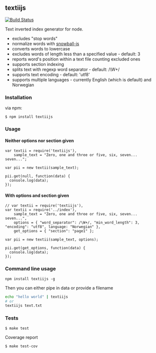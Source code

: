 ## textiijs

[![Build Status](https://travis-ci.org/fagbokforlaget/textiijs.png)](https://travis-ci.org/fagbokforlaget/textiijs)

Text inverted index generator for node.

* excludes "stop words"
* normalize words with [snowball-js](https://github.com/fortnightlabs/snowball-js)
* converts words to lowercase
* excludes words of length less than a specified value - default: 3
* reports word's position within a text file counting excluded ones
* supports section indexing
* splits text with regexp word separator - default: /\W+/
* supports text encoding - default: 'utf8'
* supports multiple languages - currently English (which is default) and Norwegian

### Installation

via npm:

```
$ npm install textiijs
```

### Usage
#### Neither options nor section given

```
var textii = require('textiijs'),
    sample_text = "Zero, one and three or five, six, seven... seven...";

var pii = new textii(sample_text);

pii.get(null, function(data) {
  console.log(data);
});
```

#### With options and section given

```
// var textii = require('textiijs'),
var textii = require('../index'),
    sample_text = "Zero, one and three or five, six, seven... seven...",
    options = { "word_separator": /\W+/, "min_word_length": 3, "encoding": "utf8", language: "Norwegian" },
    get_options = { "section": "page1" };

var pii = new textii(sample_text, options);

pii.get(get_options, function(data) {
  console.log(data);
});
```

### Command line usage

```
npm install textiijs -g
```

Then you can either pipe in data or provide a filename

```sh
echo "hello world" | textiijs  
# or
textiijs text.txt
```

### Tests

```
$ make test
```

Coverage report

```
$ make test-cov
```
